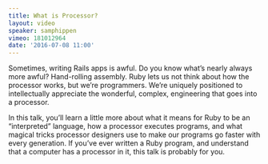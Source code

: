 ```yaml
---
title: What is Processor?
layout: video
speaker: samphippen
vimeo: 181012964
date: '2016-07-08 11:00'
---
```


Sometimes, writing Rails apps is awful. Do you know what’s nearly always more awful? Hand-rolling assembly. Ruby lets us not think about how the processor works, but we’re programmers. We’re uniquely positioned to intellectually appreciate the wonderful, complex, engineering that goes into a processor.

In this talk, you’ll learn a little more about what it means for Ruby to be an “interpreted” language, how a processor executes programs, and what magical tricks processor designers use to make our programs go faster with every generation. If you’ve ever written a Ruby program, and understand that a computer has a processor in it, this talk is probably for you.
